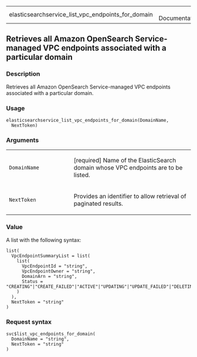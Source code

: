 <table style="width: 100%;">
<tbody>
<tr class="odd">
<td>elasticsearchservice_list_vpc_endpoints_for_domain</td>
<td style="text-align: right;">R Documentation</td>
</tr>
</tbody>
</table>

## Retrieves all Amazon OpenSearch Service-managed VPC endpoints associated with a particular domain

### Description

Retrieves all Amazon OpenSearch Service-managed VPC endpoints associated
with a particular domain.

### Usage

    elasticsearchservice_list_vpc_endpoints_for_domain(DomainName,
      NextToken)

### Arguments

<table>
<colgroup>
<col style="width: 35%" />
<col style="width: 65%" />
</colgroup>
<tbody>
<tr class="odd">
<td><code
id="elasticsearchservice_list_vpc_endpoints_for_domain_:_DomainName">DomainName</code></td>
<td><p>[required] Name of the ElasticSearch domain whose VPC endpoints
are to be listed.</p></td>
</tr>
<tr class="even">
<td><code
id="elasticsearchservice_list_vpc_endpoints_for_domain_:_NextToken">NextToken</code></td>
<td><p>Provides an identifier to allow retrieval of paginated
results.</p></td>
</tr>
</tbody>
</table>

### Value

A list with the following syntax:

    list(
      VpcEndpointSummaryList = list(
        list(
          VpcEndpointId = "string",
          VpcEndpointOwner = "string",
          DomainArn = "string",
          Status = "CREATING"|"CREATE_FAILED"|"ACTIVE"|"UPDATING"|"UPDATE_FAILED"|"DELETING"|"DELETE_FAILED"
        )
      ),
      NextToken = "string"
    )

### Request syntax

    svc$list_vpc_endpoints_for_domain(
      DomainName = "string",
      NextToken = "string"
    )
